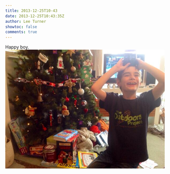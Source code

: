 ```yaml
---
title: 2013-12-25T10-43
date: 2013-12-25T10:43:35Z
author: Lee Turner
showtoc: false
comments: true
---
```


Happy boy. ![](/img/x//415794947787591680-BcUzTUFIcAAuMB0.jpg)


